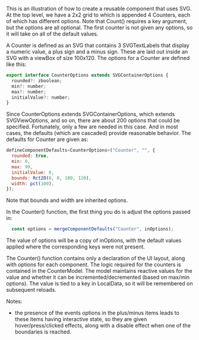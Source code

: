 This is an illustration of how to create a reusable component that uses SVG. At the top level, we have a 2x2 grid to which is appended 4 Counters, each of which has different options. Note that Count() requires a key argument, but the options are all optional. The first counter is not given any options, so it will take on all of the default values.

A Counter is defined as an SVG that contains 3 SVGTextLabels that display a numeric value, a plus sign and a minus sign.  These are laid out inside an SVG with a viewBox of size 100x120. The options for a Counter are defined like this:

```js
export interface CounterOptions extends SVGContainerOptions {
  rounded?: zboolean;
  min?: number;
  max?: number;
  initialValue?: number;
}
```

Since CounterOptions extends SVGContainerOptions, which extends SVGViewOptions, and so on, there are about 200 options that could be specified. Fortunately, only a few are needed in this case. And in most cases, the defaults (which are cascaded) provide reasonable behavior.
The defaults for Counter are given as: 

```js
defineComponentDefaults<CounterOptions>("Counter", "", {
  rounded: true,
  min: 0,
  max: 99,
  initialValue: 0,
  bounds: Rct2D(0, 0, 100, 120),
  width: pct(100),
});
```

Note that bounds and width are inherited options. 

In the Counter() function, the first thing you do is adjust the options passed in:

```js
  const options = mergeComponentDefaults("Counter", inOptions);
```

The value of options will be a copy of inOptions, with the default values applied where the corresponding keys were not present.

The Counter() function contains only a declaration of the UI layout, along with options for each component. The logic required for the counters is contained in the CounterModel. The model maintains reactive values for the value and whether it can be incremented/decremented (based on max/min options). The value is tied to a key in LocalData, so it will be remembered on subsequent reloads.

Notes: 
  - the presence of the events options in the plus/minus items leads to these items having interactive state, so they are given hover/press/clicked effects, along with a disable effect when one of the boundaries is reached.

